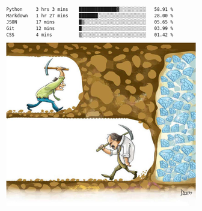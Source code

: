 <!--START_SECTION:waka-->

```txt
Python     3 hrs 3 mins    ██████████████▓░░░░░░░░░░   58.91 %
Markdown   1 hr 27 mins    ███████░░░░░░░░░░░░░░░░░░   28.00 %
JSON       17 mins         █▒░░░░░░░░░░░░░░░░░░░░░░░   05.65 %
Git        12 mins         █░░░░░░░░░░░░░░░░░░░░░░░░   03.99 %
CSS        4 mins          ▒░░░░░░░░░░░░░░░░░░░░░░░░   01.42 %
```

<!--END_SECTION:waka-->
![](diamant.jpg)
